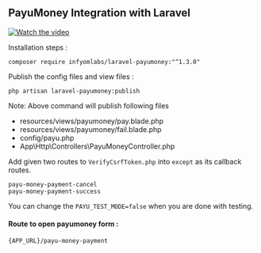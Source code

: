 ## PayuMoney Integration with Laravel

[![Watch the video](http://assets.infyom.com/open-source/laravel-payumoney-sample.gif)](http://assets.infyom.com/open-source/laravel-payumoney-sample.gif)


Installation steps :

```
composer require infyomlabs/laravel-payumoney:"^1.3.0"
```

Publish the config files and view files :

```
php artisan laravel-payumoney:publish
```

Note: Above command will publish following files

- resources/views/payumoney/pay.blade.php
- resources/views/payumoney/fail.blade.php
- config/payu.php
- App\Http\Controllers\PayuMoneyController.php


Add given two routes to `VerifyCsrfToken.php` into `except` as its callback routes.

```
payu-money-payment-cancel
payu-money-payment-success
```

You can change the `PAYU_TEST_MODE=false` when you are done with testing.

#### Route to open payumoney form :

```
{APP_URL}/payu-money-payment
```





